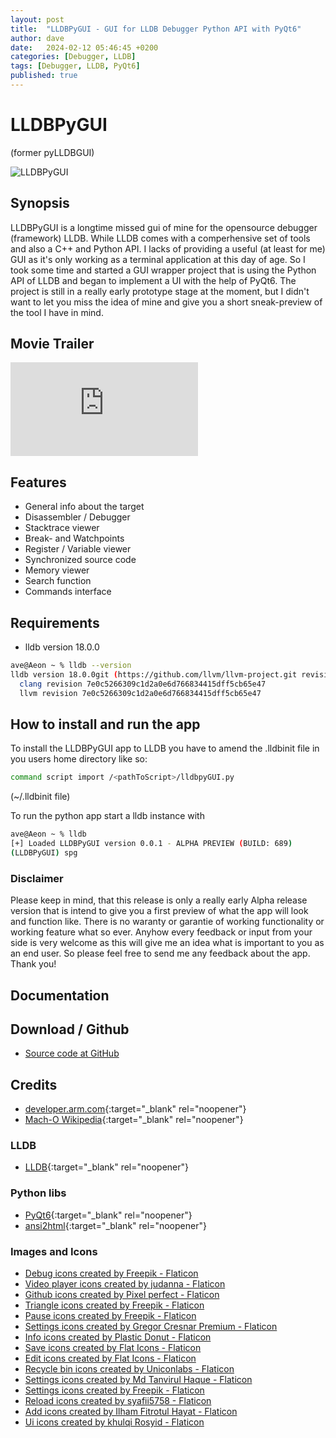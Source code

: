 ```yaml
---
layout: post
title:  "LLDBPyGUI - GUI for LLDB Debugger Python API with PyQt6"
author: dave
date:   2024-02-12 05:46:45 +0200
categories: [Debugger, LLDB]
tags: [Debugger, LLDB, PyQt6]
published: true 
---
```

# LLDBPyGUI
(former pyLLDBGUI)

![LLDBPyGUI](../../assets/img/projects/lldbpygui/LLDBPyGUI-MainView-2024-02-28.png)

## Synopsis
LLDBPyGUI is a longtime missed gui of mine for the opensource debugger (framework) LLDB. While LLDB comes with a comperhensive set of tools and also a C++ and Python API. I lacks of providing a useful (at least for me) GUI as it's only working as a terminal application at this day of age. So I took some time and started a GUI wrapper project that is using the Python API of LLDB and began to implement a UI with the help of PyQt6. The project is still in a really early prototype stage at the moment, but I didn't want to let you miss the idea of mine and give you a short sneak-preview of the tool I have in mind.

## Movie Trailer
<div class="container-responsive-iframe">
<iframe class="responsive-iframe" src="https://www.youtube.com/embed/WGJYLz1r118" title="Python GUI for the LLDB Debugger Python API" frameborder="0" allow="accelerometer; autoplay; clipboard-write; encrypted-media; gyroscope; picture-in-picture" allowfullscreen></iframe>
</div>

## Features
- General info about the target
- Disassembler / Debugger
- Stacktrace viewer
- Break- and Watchpoints
- Register / Variable viewer
- Synchronized source code
- Memory viewer
- Search function
- Commands interface

## Requirements
- lldb version 18.0.0
```bash
ave@Aeon ~ % lldb --version 
lldb version 18.0.0git (https://github.com/llvm/llvm-project.git revision 7e0c5266309c1d2a0e6d766834415dff5cb65e47)
  clang revision 7e0c5266309c1d2a0e6d766834415dff5cb65e47
  llvm revision 7e0c5266309c1d2a0e6d766834415dff5cb65e47
```
 
## How to install and run the app
To install the LLDBPyGUI app to LLDB you have to amend the .lldbinit file in you users home directory like so:

```bash
command script import /<pathToScript>/lldbpyGUI.py
```
(~/.lldbinit file)

To run the python app start a lldb instance with
```bash
ave@Aeon ~ % lldb
[+] Loaded LLDBPyGUI version 0.0.1 - ALPHA PREVIEW (BUILD: 689)
(LLDBPyGUI) spg
```

### Disclaimer
Please keep in mind, that this release is only a really early Alpha release version that is intend to give you a first preview of what the app will look and function like. There is no waranty or garantie of working functionality or working feature what so ever. Anyhow every feedback or input from your side is very welcome as this will give me an idea what is important to you as an end user. So please feel free to send me any feedback about the app. Thank you!

## Documentation

## Download / Github
- [Source code at GitHub](https://github.com/jetedonner/pyLLDBGUI)
<!-- - Zip file from mirror -->

## <a id="credits"></a>Credits
- [developer.arm.com](https://developer.arm.com/documentation){:target="_blank" rel="noopener"}
- [Mach-O Wikipedia](https://en.wikipedia.org/wiki/Mach-O){:target="_blank" rel="noopener"}

### LLDB
- [LLDB](https://lldb.llvm.org/){:target="_blank" rel="noopener"}

### Python libs
- [PyQt6](https://www.riverbankcomputing.com/software/pyqt){:target="_blank" rel="noopener"}
- [ansi2html](https://github.com/pycontribs/ansi2html){:target="_blank" rel="noopener"}

### Images and Icons
- <a href="https://www.flaticon.com/free-icons/debug" title="debug icons">Debug icons created by Freepik - Flaticon</a>
- <a href="https://www.flaticon.com/free-icons/video-player" title="video player icons">Video player icons created by judanna - Flaticon</a>
- <a href="https://www.flaticon.com/free-icons/github" title="github icons">Github icons created by Pixel perfect - Flaticon</a>
- <a href="https://www.flaticon.com/free-icons/triangle" title="triangle icons">Triangle icons created by Freepik - Flaticon</a>
- <a href="https://www.flaticon.com/free-icons/pause" title="pause icons">Pause icons created by Freepik - Flaticon</a>
- <a href="https://www.flaticon.com/free-icons/settings" title="settings icons">Settings icons created by Gregor Cresnar Premium - Flaticon</a>
- <a href="https://www.flaticon.com/free-icons/info" title="info icons">Info icons created by Plastic Donut - Flaticon</a>
- <a href="https://www.flaticon.com/free-icons/save" title="save icons">Save icons created by Flat Icons - Flaticon</a>
- <a href="https://www.flaticon.com/free-icons/edit" title="edit icons">Edit icons created by Flat Icons - Flaticon</a>
- <a href="https://www.flaticon.com/free-icons/recycle-bin" title="recycle bin icons">Recycle bin icons created by Uniconlabs - Flaticon</a>
- <a href="https://www.flaticon.com/free-icons/settings" title="settings icons">Settings icons created by Md Tanvirul Haque - Flaticon</a>
- <a href="https://www.flaticon.com/free-icons/settings" title="settings icons">Settings icons created by Freepik - Flaticon</a>
- <a href="https://www.flaticon.com/free-icons/reload" title="reload icons">Reload icons created by syafii5758 - Flaticon</a>
- <a href="https://www.flaticon.com/free-icons/add" title="add icons">Add icons created by Ilham Fitrotul Hayat - Flaticon</a>
- <a href="https://www.flaticon.com/free-icons/ui" title="ui icons">Ui icons created by khulqi Rosyid - Flaticon</a>
